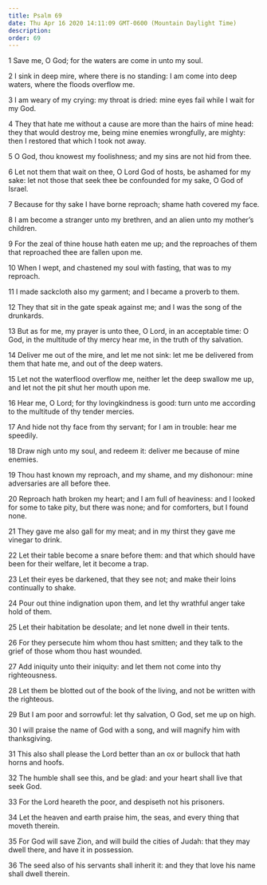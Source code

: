 ```yaml
---
title: Psalm 69
date: Thu Apr 16 2020 14:11:09 GMT-0600 (Mountain Daylight Time)
description: 
order: 69
---
```


<p>1 Save me, O God; for the waters are come in unto my soul.</p>
<span></span>
<p>
  2 I sink in deep mire, where there is no standing: I am come into deep waters,
  where the floods overflow me.
</p>
<p>
  3 I am weary of my crying: my throat is dried: mine eyes fail while I wait for
  my God.
</p>
<p>
  4 They that hate me without a cause are more than the hairs of mine head: they
  that would destroy me, being mine enemies wrongfully, are mighty: then I
  restored that which I took not away.
</p>
<p>5 O God, thou knowest my foolishness; and my sins are not hid from thee.</p>
<p>
  6 Let not them that wait on thee, O Lord God of hosts, be ashamed for my sake:
  let not those that seek thee be confounded for my sake, O God of Israel.
</p>
<p>7 Because for thy sake I have borne reproach; shame hath covered my face.</p>
<p>
  8 I am become a stranger unto my brethren, and an alien unto my
  mother&#x2019;s children.
</p>
<p>
  9 For the zeal of thine house hath eaten me up; and the reproaches of them
  that reproached thee are fallen upon me.
</p>
<p>
  10 When I wept, and chastened my soul with fasting, that was to my reproach.
</p>
<p>11 I made sackcloth also my garment; and I became a proverb to them.</p>
<p>
  12 They that sit in the gate speak against me; and I was the song of the
  drunkards.
</p>
<p>
  13 But as for me, my prayer is unto thee, O Lord, in an acceptable time: O
  God, in the multitude of thy mercy hear me, in the truth of thy salvation.
</p>
<p>
  14 Deliver me out of the mire, and let me not sink: let me be delivered from
  them that hate me, and out of the deep waters.
</p>
<p>
  15 Let not the waterflood overflow me, neither let the deep swallow me up, and
  let not the pit shut her mouth upon me.
</p>
<p>
  16 Hear me, O Lord; for thy lovingkindness is good: turn unto me according to
  the multitude of thy tender mercies.
</p>
<p>
  17 And hide not thy face from thy servant; for I am in trouble: hear me
  speedily.
</p>
<p>
  18 Draw nigh unto my soul, and redeem it: deliver me because of mine enemies.
</p>
<p>
  19 Thou hast known my reproach, and my shame, and my dishonour: mine
  adversaries are all before thee.
</p>
<p>
  20 Reproach hath broken my heart; and I am full of heaviness: and I looked for
  some to take pity, but there was none; and for comforters, but I found none.
</p>
<p>
  21 They gave me also gall for my meat; and in my thirst they gave me vinegar
  to drink.
</p>
<p>
  22 Let their table become a snare before them: and that which should have been
  for their welfare, let it become a trap.
</p>
<p>
  23 Let their eyes be darkened, that they see not; and make their loins
  continually to shake.
</p>
<p>
  24 Pour out thine indignation upon them, and let thy wrathful anger take hold
  of them.
</p>
<p>25 Let their habitation be desolate; and let none dwell in their tents.</p>
<p>
  26 For they persecute him whom thou hast smitten; and they talk to the grief
  of those whom thou hast wounded.
</p>
<span></span>
<p>
  27 Add iniquity unto their iniquity: and let them not come into thy
  righteousness.
</p>
<p>
  28 Let them be blotted out of the book of the living, and not be written with
  the righteous.
</p>
<p>
  29 But I am poor and sorrowful: let thy salvation, O God, set me up on high.
</p>
<p>
  30 I will praise the name of God with a song, and will magnify him with
  thanksgiving.
</p>
<p>
  31 This also shall please the Lord better than an ox or bullock that hath
  horns and hoofs.
</p>
<p>
  32 The humble shall see this, and be glad: and your heart shall live that seek
  God.
</p>
<p>33 For the Lord heareth the poor, and despiseth not his prisoners.</p>
<p>
  34 Let the heaven and earth praise him, the seas, and every thing that moveth
  therein.
</p>
<p>
  35 For God will save Zion, and will build the cities of Judah: that they may
  dwell there, and have it in possession.
</p>
<p>
  36 The seed also of his servants shall inherit it: and they that love his name
  shall dwell therein.
</p>
